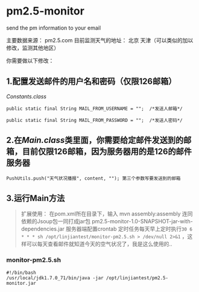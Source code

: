 # pm2.5-monitor
send the pm information to your email

主要数据来源： pm2.5.com
目前监测天气的地址： 北京 天津（可以类似的加以修改，监测其他地区）

你需要做以下修改：

## 1.配置发送邮件的用户名和密码（仅限126邮箱）

*Constants.class*
```
public static final String MAIL_FROM_USERNAME = "";  /*发送人邮箱*/
 
public static final String MAIL_FROM_PASSWORD = "";  /*发送人密码*/
```

## 2.在*Main.class*类里面，你需要给定邮件发送到的邮箱，目前仅限126邮箱，因为服务器用的是126的邮件服务器
```
PushUtils.push("天气状况播报", content, ""); 第三个参数写要发送到的邮箱
```
## 3.运行Main方法



> 扩展使用：
在pom.xml所在目录下，输入 mvn assembly:assembly 
连同依赖的Jsoup包一同打成jar包 pm2.5-monitor-1.0-SNAPSHOT-jar-with-dependencies.jar
服务器端配置crontab 定时任务每天早上定时执行`30 6 * * * sh /opt/linjiantest/monitor-pm2.5.sh > /dev/null 2>&1`
，这样可以每天查看邮件就知道今天的空气状况了，我是这么使用的..

### monitor-pm2.5.sh
```
#!/bin/bash
/usr/local/jdk1.7.0_71/bin/java -jar /opt/linjiantest/pm2.5-monitor.jar
```

